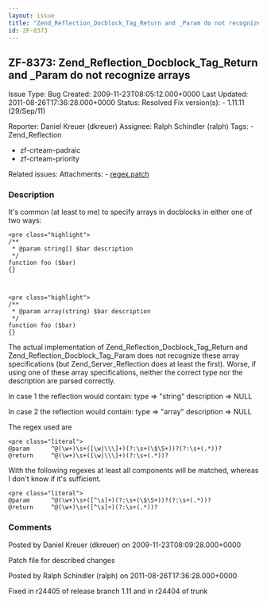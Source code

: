 ```yaml
---
layout: issue
title: "Zend_Reflection_Docblock_Tag_Return and _Param do not recognize arrays"
id: ZF-8373
---
```


ZF-8373: Zend\_Reflection\_Docblock\_Tag\_Return and \_Param do not recognize arrays
------------------------------------------------------------------------------------

 Issue Type: Bug Created: 2009-11-23T08:05:12.000+0000 Last Updated: 2011-08-26T17:36:28.000+0000 Status: Resolved Fix version(s): - 1.11.11 (29/Sep/11)
 
 Reporter:  Daniel Kreuer (dkreuer)  Assignee:  Ralph Schindler (ralph)  Tags: - Zend\_Reflection
- zf-crteam-padraic
- zf-crteam-priority
 
 Related issues: 
 Attachments: - [regex.patch](/issues/secure/attachment/12420/regex.patch)
 
### Description

It's common (at least to me) to specify arrays in docblocks in either one of two ways:

 
    <pre class="highlight">
    /**
     * @param string[] $bar description
     */
    function foo ($bar)
    {}


 
    <pre class="highlight">
    /**
     * @param array(string) $bar description
     */
    function foo ($bar)
    {}


The actual implementation of Zend\_Reflection\_Docblock\_Tag\_Return and Zend\_Reflection\_Docblock\_Tag\_Param does not recognize these array specifications (but Zend\_Server\_Reflection does at least the first). Worse, if using one of these array specifications, neither the correct type nor the description are parsed correctly.

In case 1 the reflection would contain: type => "string" description => NULL

In case 2 the reflection would contain: type => "array" description => NULL

The regex used are

 
    <pre class="literal">
    @param      ^@(\w+)\s+([\w|\\\]+)(?:\s+(\$\S+))?(?:\s+(.*))?
    @return     ^@(\w+)\s+([\w|\\\]+)(?:\s+(.*))?


With the following regexes at least all components will be matched, whereas I don't know if it's sufficient.

 
    <pre class="literal">
    @param      ^@(\w+)\s+([^\s]+)(?:\s+(\$\S+))?(?:\s+(.*))?
    @return     ^@(\w+)\s+([^\s]+)(?:\s+(.*))?


 

 

### Comments

Posted by Daniel Kreuer (dkreuer) on 2009-11-23T08:09:28.000+0000

Patch file for described changes

 

 

Posted by Ralph Schindler (ralph) on 2011-08-26T17:36:28.000+0000

Fixed in r24405 of release branch 1.11 and in r24404 of trunk

 

 
